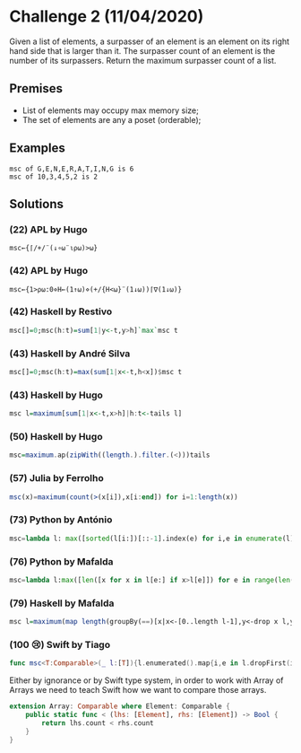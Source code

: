 # Challenge 2 (11/04/2020)

Given a list of elements, a surpasser of an element 
is an element on its right hand side that is larger
than it. The surpasser count of an element is the
number of its surpassers. Return the maximum surpasser
count of a list.

## Premises

* List of elements may occupy max memory size;
* The set of elements are any a poset (orderable);
  
## Examples

```
msc of G,E,N,E,R,A,T,I,N,G is 6
msc of 10,3,4,5,2 is 2
```

## Solutions

### (22) APL by Hugo
```apl
msc←{⌈/+/¨(↓∘⍵¨⍳⍴⍵)>⍵}
```

### (42) APL by Hugo
```apl
msc←{1>⍴⍵:0⋄H←(1↑⍵)⋄(+/{H<⍵}¨(1↓⍵))⌈∇(1↓⍵)}
```

### (42) Haskell by Restivo

```haskell
msc[]=0;msc(h:t)=sum[1|y<-t,y>h]`max`msc t
```

### (43) Haskell by André Silva

```haskell
msc[]=0;msc(h:t)=max(sum[1|x<-t,h<x])$msc t
```

### (43) Haskell by Hugo
```haskell
msc l=maximum[sum[1|x<-t,x>h]|h:t<-tails l]
```

### (50) Haskell by Hugo

```haskell
msc=maximum.ap(zipWith((length.).filter.(<)))tails
```

### (57) Julia by Ferrolho

```julia
msc(x)=maximum(count(>(x[i]),x[i:end]) for i=1:length(x))
```

### (73) Python by António

```python
msc=lambda l: max([sorted(l[i:])[::-1].index(e) for i,e in enumerate(l)])
```

### (76) Python by Mafalda

```python
msc=lambda l:max([len([x for x in l[e:] if x>l[e]]) for e in range(len(l))])
```

### (79) Haskell by Mafalda

```haskell
msc l=maximum(map length(groupBy(==)[x|x<-[0..length l-1],y<-drop x l,y>l!!x]))
```

### (100 😢) Swift by Tiago

```swift
func msc<T:Comparable>(_ l:[T]){l.enumerated().map{i,e in l.dropFirst(i).filter{e<$0}.count}.max()!}
```

Either by ignorance or by Swift type system, in order to work with Array of Arrays we need to teach Swift how we want to compare those arrays. 

```swift
extension Array: Comparable where Element: Comparable {
    public static func < (lhs: [Element], rhs: [Element]) -> Bool {
        return lhs.count < rhs.count
    }
}
```
